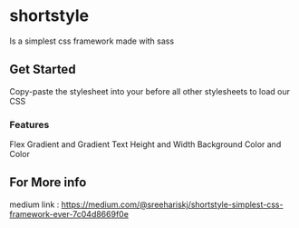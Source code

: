 # shortstyle
Is a simplest css framework made with sass

## Get Started
Copy-paste the stylesheet <link> into your <head> before all other stylesheets to load our CSS
  
<link rel="stylesheet" href="https://cdn.jsdelivr.net/gh/Sreehariskj/shortstyle@1.0.0/shortstyle.min.css" />
  
### Features
  Flex
  Gradient and Gradient Text
  Height and Width 
  Background Color and Color
  
  ## For More info
  medium link : https://medium.com/@sreehariskj/shortstyle-simplest-css-framework-ever-7c04d8669f0e
